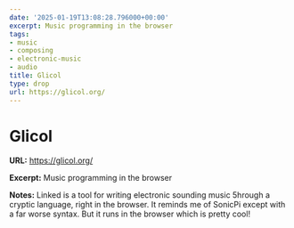 ```yaml
---
date: '2025-01-19T13:08:28.796000+00:00'
excerpt: Music programming in the browser
tags:
- music
- composing
- electronic-music
- audio
title: Glicol
type: drop
url: https://glicol.org/
---
```


# Glicol

**URL:** https://glicol.org/

**Excerpt:** Music programming in the browser

**Notes:**
Linked is a tool for writing electronic sounding music 5hrough a cryptic language, right in the browser. It reminds me of SonicPi except with a far worse syntax. But it runs in the browser which is pretty cool!
